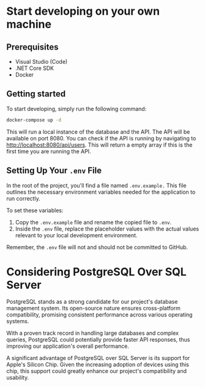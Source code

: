 # Start developing on your own machine

## Prerequisites

- Visual Studio (Code)
- .NET Core SDK
- Docker

## Getting started

To start developing, simply run the following command:

```bash
docker-compose up -d
```

This will run a local instance of the database and the API. The API will be available on port 8080. You can check if the API is running by navigating to [http://localhost:8080/api/users](http://localhost:8080/api/users). This will return a empty array if this is the first time you are running the API.


## Setting Up Your `.env` File
In the root of the project, you'll find a file named `.env.example.` This file outlines the necessary environment variables needed for the application to run correctly.

To set these variables:

1. Copy the `.env.example` file and rename the copied file to `.env`.
2. Inside the `.env` file, replace the placeholder values with the actual values relevant to your local development environment.

Remember, the `.env` file will not and should not be committed to GitHub.


# Considering PostgreSQL Over SQL Server

PostgreSQL stands as a strong candidate for our project's database management system. Its open-source nature ensures cross-platform compatibility, promising consistent performance across various operating systems.

With a proven track record in handling large databases and complex queries, PostgreSQL could potentially provide faster API responses, thus improving our application's overall performance.

A significant advantage of PostgreSQL over SQL Server is its support for Apple's Silicon Chip. Given the increasing adoption of devices using this chip, this support could greatly enhance our project's compatibility and usability.
